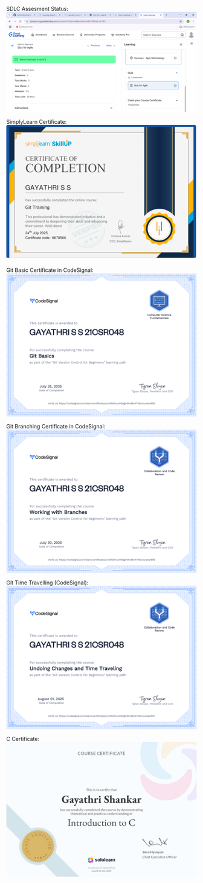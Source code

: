 SDLC Assesment Status:
![SDLC test](SDLC/SDLC_Assesment.png)

SimplyLearn Certificate:
![SimplyLearn Certificate](GitPractice/Certificate_git_simplylearn_.jpg)

Git Basic Certificate in CodeSignal:
![CodeSignal Git Basics](GitPractice/certificate_git_basics.png)

Git Branching Certificate in CodeSignal:
![CodeSignal Git Branching](GitPractice/certificate_git_branching.png)

Git Time Travelling (CodeSignal):
![CodeSignal_Time Travelling](GitPractice/certificate_git_timeTravelling.png)

C Certificate:
![C_Cerificate](C_Practice/c_certificate.jpg)


